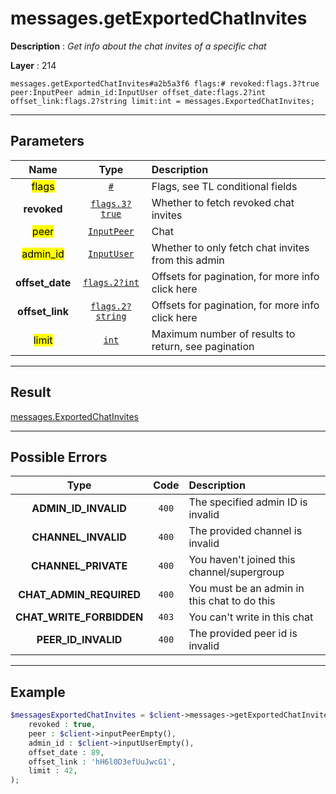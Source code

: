 # messages.getExportedChatInvites

**Description** : *Get info about the chat invites of a specific chat*

**Layer** : 214

```tl
messages.getExportedChatInvites#a2b5a3f6 flags:# revoked:flags.3?true peer:InputPeer admin_id:InputUser offset_date:flags.2?int offset_link:flags.2?string limit:int = messages.ExportedChatInvites;
```

---

## Parameters

| Name | Type | Description |
| :---: | :---: | :--- |
| <mark>flags</mark> | [`#`](type/#) | Flags, see TL conditional fields |
| **revoked** | [`flags.3?true`](type/true) | Whether to fetch revoked chat invites |
| <mark>peer</mark> | [`InputPeer`](type/InputPeer) | Chat |
| <mark>admin_id</mark> | [`InputUser`](type/InputUser) | Whether to only fetch chat invites from this admin |
| **offset_date** | [`flags.2?int`](type/int) | Offsets for pagination, for more info click here |
| **offset_link** | [`flags.2?string`](type/string) | Offsets for pagination, for more info click here |
| <mark>limit</mark> | [`int`](type/int) | Maximum number of results to return, see pagination |

---

## Result

[messages.ExportedChatInvites](type/messages.ExportedChatInvites)

---

## Possible Errors

| Type | Code | Description |
| :---: | :---: | :--- |
| **ADMIN_ID_INVALID** | `400` | The specified admin ID is invalid |
| **CHANNEL_INVALID** | `400` | The provided channel is invalid |
| **CHANNEL_PRIVATE** | `400` | You haven't joined this channel/supergroup |
| **CHAT_ADMIN_REQUIRED** | `400` | You must be an admin in this chat to do this |
| **CHAT_WRITE_FORBIDDEN** | `403` | You can't write in this chat |
| **PEER_ID_INVALID** | `400` | The provided peer id is invalid |

---

## Example

```php
$messagesExportedChatInvites = $client->messages->getExportedChatInvites(
	revoked : true,
	peer : $client->inputPeerEmpty(),
	admin_id : $client->inputUserEmpty(),
	offset_date : 89,
	offset_link : 'hH6l0D3efUuJwcG1',
	limit : 42,
);
```